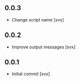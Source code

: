 ## 0.0.3

* Change script name [svx]

## 0.0.2

* Improve output messages
  [svx]

## 0.0.1

* Initial commit [svx]
